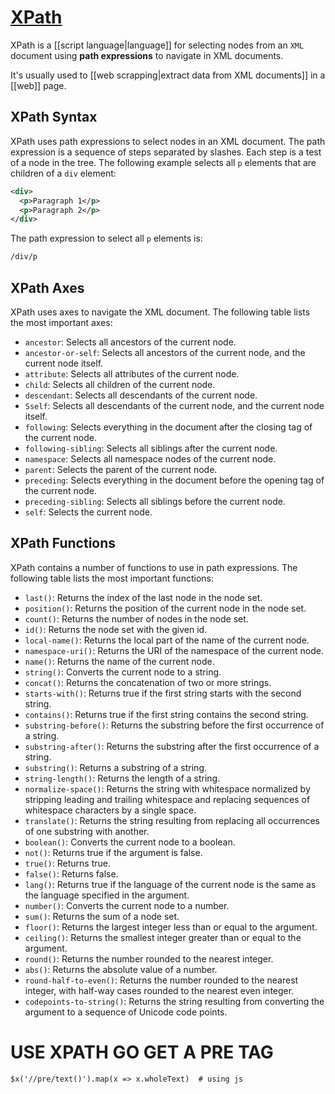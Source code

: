 # [XPath](https://www.w3schools.com/xml/xpath_intro.asp)

XPath is a [[script language|language]] for selecting nodes from an `XML` document using **path expressions** to navigate in XML documents.

It's usually used to [[web scrapping|extract data from XML documents]] in a [[web]] page. 

## XPath Syntax

XPath uses path expressions to select nodes in an XML document. The path expression is a sequence of steps separated by slashes. Each step is a test of a node in the tree. The following example selects all `p` elements that are children of a `div` element:

```xml
<div>
  <p>Paragraph 1</p>
  <p>Paragraph 2</p>
</div>
```

The path expression to select all `p` elements is:

```xml
/div/p
```

## XPath Axes

XPath uses axes to navigate the XML document. The following table lists the most important axes:
- `ancestor`: Selects all ancestors of the current node.
- `ancestor-or-self`: Selects all ancestors of the current node, and the current node itself.
- `attribute`: Selects all attributes of the current node.
- `child`: Selects all children of the current node.
- `descendant`: Selects all descendants of the current node.
- `Sself`: Selects all descendants of the current node, and the current node itself.
- `following`: Selects everything in the document after the closing tag of the current node.
- `following-sibling`: Selects all siblings after the current node.
- `namespace`: Selects all namespace nodes of the current node.
- `parent`: Selects the parent of the current node.
- `preceding`: Selects everything in the document before the opening tag of the current node.
- `preceding-sibling`: Selects all siblings before the current node.
- `self`: Selects the current node.

## XPath Functions

XPath contains a number of functions to use in path expressions. The following table lists the most important functions:
- `last()`: Returns the index of the last node in the node set.
- `position()`: Returns the position of the current node in the node set.
- `count()`: Returns the number of nodes in the node set.
- `id()`: Returns the node set with the given id.
- `local-name()`: Returns the local part of the name of the current node.
- `namespace-uri()`: Returns the URI of the namespace of the current node.
- `name()`: Returns the name of the current node.
- `string()`: Converts the current node to a string.
- `concat()`: Returns the concatenation of two or more strings.
- `starts-with()`: Returns true if the first string starts with the second string.
- `contains()`: Returns true if the first string contains the second string.
- `substring-before()`: Returns the substring before the first occurrence of a string.
- `substring-after()`: Returns the substring after the first occurrence of a string.
- `substring()`: Returns a substring of a string.
- `string-length()`: Returns the length of a string.
- `normalize-space()`: Returns the string with whitespace normalized by stripping leading and trailing whitespace and replacing sequences of whitespace characters by a single space.
- `translate()`: Returns the string resulting from replacing all occurrences of one substring with another.
- `boolean()`: Converts the current node to a boolean.
- `not()`: Returns true if the argument is false.
- `true()`: Returns true.
- `false()`: Returns false.
- `lang()`: Returns true if the language of the current node is the same as the language specified in the argument.
- `number()`: Converts the current node to a number.
- `sum()`: Returns the sum of a node set. 
- `floor()`: Returns the largest integer less than or equal to the argument.
- `ceiling()`: Returns the smallest integer greater than or equal to the argument.
- `round()`: Returns the number rounded to the nearest integer.
- `abs()`: Returns the absolute value of a number.
- `round-half-to-even()`: Returns the number rounded to the nearest integer, with half-way cases rounded to the nearest even integer.
- `codepoints-to-string()`: Returns the string resulting from converting the argument to a sequence of Unicode code points.


# USE XPATH GO GET A PRE TAG
```xpath
$x('//pre/text()').map(x => x.wholeText)  # using js
```
